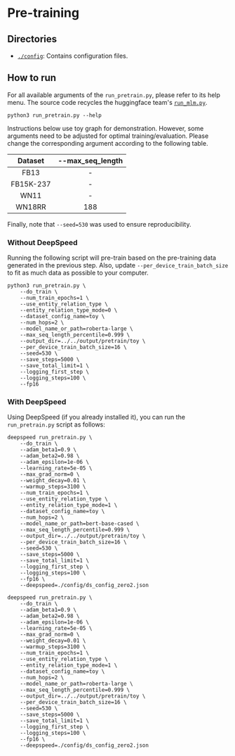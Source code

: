 # Pre-training

## Directories

* <code>[./config](./config)</code>: Contains configuration files.

## How to run

For all available arguments of the ```run_pretrain.py```, please refer to its help menu. The source code recycles the huggingface team's [```run_mlm.py```](https://github.com/huggingface/transformers/blob/master/examples/pytorch/language-modeling/run_mlm.py).
```
python3 run_pretrain.py --help
```

Instructions below use toy graph for demonstration. However, some arguments need to be adjusted for optimal training/evaluation. Please change the corresponding argument according to the following table.

|  Dataset  | --max_seq_length |
|:---------:|:----------------:|
|    FB13   |         -        |
| FB15K-237 |         -        |
|    WN11   |         -        |
|   WN18RR  |        188       |

Finally, note that ```--seed=530``` was used to ensure reproducibility.

### Without DeepSpeed

Running the following script will pre-train based on the pre-training data generated in the previous step. Also, update ```--per_device_train_batch_size``` to fit as much data as possible to your computer.
```
python3 run_pretrain.py \
	--do_train \
	--num_train_epochs=1 \
	--use_entity_relation_type \
	--entity_relation_type_mode=0 \
	--dataset_config_name=toy \
	--num_hops=2 \
	--model_name_or_path=roberta-large \
	--max_seq_length_percentile=0.999 \
	--output_dir=../../output/pretrain/toy \
	--per_device_train_batch_size=16 \
	--seed=530 \
	--save_steps=5000 \
	--save_total_limit=1 \
	--logging_first_step \
	--logging_steps=100 \
	--fp16
```

### With DeepSpeed

Using DeepSpeed (if you already installed it), you can run the ```run_pretrain.py``` script as follows:
```
deepspeed run_pretrain.py \
	--do_train \
	--adam_beta1=0.9 \
	--adam_beta2=0.98 \
	--adam_epsilon=1e-06 \
	--learning_rate=5e-05 \
	--max_grad_norm=0 \
	--weight_decay=0.01 \
	--warmup_steps=3100 \
	--num_train_epochs=1 \
	--use_entity_relation_type \
	--entity_relation_type_mode=1 \
	--dataset_config_name=toy \
	--num_hops=2 \
	--model_name_or_path=bert-base-cased \
	--max_seq_length_percentile=0.999 \
	--output_dir=../../output/pretrain/toy \
	--per_device_train_batch_size=16 \
	--seed=530 \
	--save_steps=5000 \
	--save_total_limit=1 \
	--logging_first_step \
	--logging_steps=100 \
	--fp16 \
	--deepspeed=./config/ds_config_zero2.json

deepspeed run_pretrain.py \
	--do_train \
	--adam_beta1=0.9 \
	--adam_beta2=0.98 \
	--adam_epsilon=1e-06 \
	--learning_rate=5e-05 \
	--max_grad_norm=0 \
	--weight_decay=0.01 \
	--warmup_steps=3100 \
	--num_train_epochs=1 \
	--use_entity_relation_type \
	--entity_relation_type_mode=1 \
	--dataset_config_name=toy \
	--num_hops=2 \
	--model_name_or_path=roberta-large \
	--max_seq_length_percentile=0.999 \
	--output_dir=../../output/pretrain/toy \
	--per_device_train_batch_size=16 \
	--seed=530 \
	--save_steps=5000 \
	--save_total_limit=1 \
	--logging_first_step \
	--logging_steps=100 \
	--fp16 \
	--deepspeed=./config/ds_config_zero2.json
```
